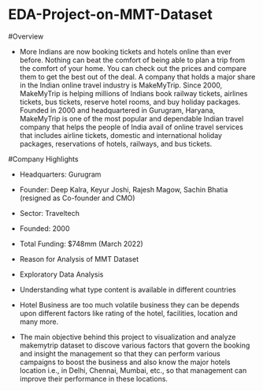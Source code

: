 # EDA-Project-on-MMT-Dataset
#Overview
- More Indians are now booking tickets and hotels online than ever before. Nothing can beat the comfort of being able to plan a trip from the comfort of your home. You can check out the prices and compare them to get the best out of the deal. A company that holds a major share in the Indian online travel industry is MakeMyTrip. Since 2000, MakeMyTrip is helping millions of Indians book railway tickets, airlines tickets, bus tickets, reserve hotel rooms, and buy holiday packages. Founded in 2000 and headquartered in Gurugram, Haryana, MakeMyTrip is one of the most popular and dependable Indian travel company that helps the people of India avail of online travel services that includes airline tickets, domestic and international holiday packages, reservations of hotels, railways, and bus tickets.

#Company Highlights
- Headquarters: Gurugram
- Founder: Deep Kalra, Keyur Joshi, Rajesh Magow, Sachin Bhatia (resigned as Co-founder and CMO)
- Sector: Traveltech
- Founded: 2000
- Total Funding: $748mm (March 2022)
- Reason for Analysis of MMT Dataset
- Exploratory Data Analysis

- Understanding what type content is available in different countries

- Hotel Business are too much volatile business they can be depends upon different factors like rating of the hotel, facilities, location and many more.

- The main objective behind this project to visualization and analyze makemytrip dataset to discove various factors that govern the booking and insight the management so that they can perform various campaigns to boost the business and also know the major hotels location i.e., in Delhi, Chennai, Mumbai, etc., so that management can improve their performance in these locations.

